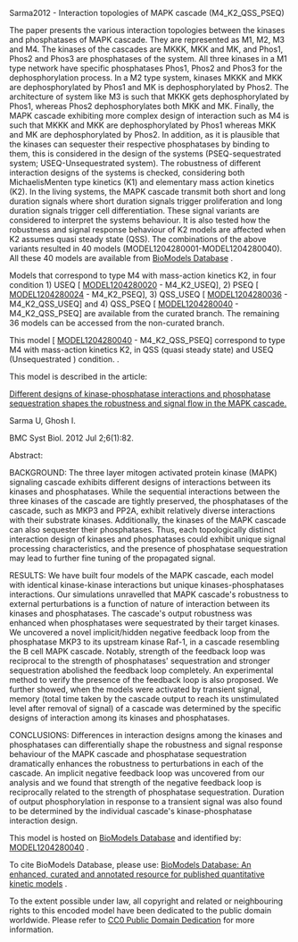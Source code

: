

Sarma2012 - Interaction topologies of MAPK cascade (M4_K2_QSS_PSEQ)

The paper presents the various interaction topologies between the kinases and
phosphatases of MAPK cascade. They are represented as M1, M2, M3 and M4. The
kinases of the cascades are MKKK, MKK and MK, and Phos1, Phos2 and Phos3 are
phosphatases of the system. All three kinases in a M1 type network have
specific phosphatases Phos1, Phos2 and Phos3 for the dephosphorylation
process. In a M2 type system, kinases MKKK and MKK are dephosphorylated by
Phos1 and MK is dephosphorylated by Phos2. The architecture of system like M3
is such that MKKK gets dephosphorylated by Phos1, whereas Phos2
dephosphorylates both MKK and MK. Finally, the MAPK cascade exhibiting more
complex design of interaction such as M4 is such that MKKK and MKK are
dephosphorylated by Phos1 whereas MKK and MK are dephosphorylated by Phos2. In
addition, as it is plausible that the kinases can sequester their respective
phosphatases by binding to them, this is considered in the design of the
systems (PSEQ-sequestrated system; USEQ-Unsequestrated system). The robustness
of different interaction designs of the systems is checked, considering both
MichaelisMenten type kinetics (K1) and elementary mass action kinetics (K2).
In the living systems, the MAPK cascade transmit both short and long duration
signals where short duration signals trigger proliferation and long duration
signals trigger cell differentiation. These signal variants are considered to
interpret the systems behaviour. It is also tested how the robustness and
signal response behaviour of K2 models are affected when K2 assumes quasi
steady state (QSS). The combinations of the above variants resulted in 40
models (MODEL1204280001-MODEL1204280040). All these 40 models are available
from [BioModels Database](http://www.ebi.ac.uk/biomodels) .

Models that correspond to type M4 with mass-action kinetics K2, in four
condition 1) USEQ [
[MODEL1204280020](http://identifiers.org/biomodels.db/MODEL1204280020) \-
M4_K2_USEQ], 2) PSEQ [
[MODEL1204280024](http://identifiers.org/biomodels.db/MODEL1204280024) \-
M4_K2_PSEQ], 3) QSS_USEQ [
[MODEL1204280036](http://identifiers.org/biomodels.db/MODEL1204280036) \-
M4_K2_QSS_USEQ] and 4) QSS_PSEQ [
[MODEL1204280040](http://identifiers.org/biomodels.db/MODEL1204280040) \-
M4_K2_QSS_PSEQ] are available from the curated branch. The remaining 36 models
can be accessed from the non-curated branch.

This model [
[MODEL1204280040](http://identifiers.org/biomodels.db/MODEL1204280040) \-
M4_K2_QSS_PSEQ] correspond to type M4 with mass-action kinetics K2, in QSS
(quasi steady state) and USEQ (Unsequestrated ) condition. .

This model is described in the article:

[Different designs of kinase-phosphatase interactions and phosphatase
sequestration shapes the robustness and signal flow in the MAPK
cascade.](http://identifiers.org/pubmed/22748295)

Sarma U, Ghosh I.

BMC Syst Biol. 2012 Jul 2;6(1):82.

Abstract:

BACKGROUND: The three layer mitogen activated protein kinase (MAPK) signaling
cascade exhibits different designs of interactions between its kinases and
phosphatases. While the sequential interactions between the three kinases of
the cascade are tightly preserved, the phosphatases of the cascade, such as
MKP3 and PP2A, exhibit relatively diverse interactions with their substrate
kinases. Additionally, the kinases of the MAPK cascade can also sequester
their phosphatases. Thus, each topologically distinct interaction design of
kinases and phosphatases could exhibit unique signal processing
characteristics, and the presence of phosphatase sequestration may lead to
further fine tuning of the propagated signal.

RESULTS: We have built four models of the MAPK cascade, each model with
identical kinase-kinase interactions but unique kinases-phosphatases
interactions. Our simulations unravelled that MAPK cascade's robustness to
external perturbations is a function of nature of interaction between its
kinases and phosphatases. The cascade's output robustness was enhanced when
phosphatases were sequestrated by their target kinases. We uncovered a novel
implicit/hidden negative feedback loop from the phosphatase MKP3 to its
upstream kinase Raf-1, in a cascade resembling the B cell MAPK cascade.
Notably, strength of the feedback loop was reciprocal to the strength of
phosphatases' sequestration and stronger sequestration abolished the feedback
loop completely. An experimental method to verify the presence of the feedback
loop is also proposed. We further showed, when the models were activated by
transient signal, memory (total time taken by the cascade output to reach its
unstimulated level after removal of signal) of a cascade was determined by the
specific designs of interaction among its kinases and phosphatases.

CONCLUSIONS: Differences in interaction designs among the kinases and
phosphatases can differentially shape the robustness and signal response
behaviour of the MAPK cascade and phosphatase sequestration dramatically
enhances the robustness to perturbations in each of the cascade. An implicit
negative feedback loop was uncovered from our analysis and we found that
strength of the negative feedback loop is reciprocally related to the strength
of phosphatase sequestration. Duration of output phosphorylation in response
to a transient signal was also found to be determined by the individual
cascade's kinase-phosphatase interaction design.

This model is hosted on [BioModels Database](http://www.ebi.ac.uk/biomodels)
and identified by:
[MODEL1204280040](http://identifiers.org/biomodels.db/MODEL1204280040) .

To cite BioModels Database, please use: [BioModels Database: An enhanced,
curated and annotated resource for published quantitative kinetic
models](http://identifiers.org/pubmed/20587024) .

To the extent possible under law, all copyright and related or neighbouring
rights to this encoded model have been dedicated to the public domain
worldwide. Please refer to [CC0 Public Domain
Dedication](http://creativecommons.org/publicdomain/zero/1.0/) for more
information.

